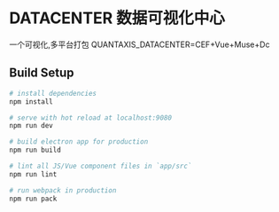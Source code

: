 # DATACENTER 数据可视化中心

一个可视化,多平台打包
QUANTAXIS_DATACENTER=CEF+Vue+Muse+Dc

## Build Setup

``` bash
# install dependencies
npm install

# serve with hot reload at localhost:9080
npm run dev

# build electron app for production
npm run build

# lint all JS/Vue component files in `app/src`
npm run lint

# run webpack in production
npm run pack
```